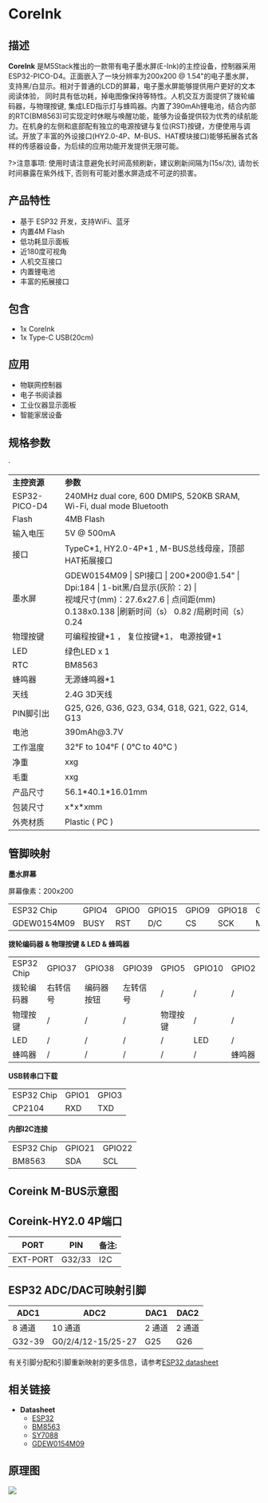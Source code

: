 # CoreInk

<!-- <el-tag effect="plain">SKU:K010</el-tag> -->

<!-- <div class="product_pic"><img class="pic" src="assets/img/product_pics/core/core2/core2_01.webp"><img class="pic" src="assets/img/product_pics/core/core2/core2_02.webp"></div> -->

## 描述

**CoreInk** 是M5Stack推出的一款带有电子墨水屏(E-Ink)的主控设备，控制器采用ESP32-PICO-D4。正面嵌入了一块分辨率为200x200 @ 1.54"的电子墨水屏，支持黑/白显示。相对于普通的LCD的屏幕，电子墨水屏能够提供用户更好的文本阅读体验， 同时具有低功耗，掉电图像保持等特性。人机交互方面提供了拨轮编码器，与物理按键, 集成LED指示灯与蜂鸣器。内置了390mAh锂电池，结合内部的RTC(BM8563)可实现定时休眠与唤醒功能，能够为设备提供较为优秀的续航能力。在机身的左侧和底部配有独立的电源按键与复位(RST)按键，方便使用与调试。开放了丰富的外设接口(HY2.0-4P、M-BUS、HAT模块接口)能够拓展各式各样的传感器设备，为后续的应用功能开发提供无限可能。

?>注意事项: 使用时请注意避免长时间高频刷新，建议刷新间隔为(15s/次), 请勿长时间暴露在紫外线下, 否则有可能对墨水屏造成不可逆的损害。

## 产品特性

- 基于 ESP32 开发，支持WiFi、蓝牙
- 内置4M Flash
- 低功耗显示面板
- 近180度可视角
- 人机交互接口
- 内置锂电池
- 丰富的拓展接口

## 包含

-  1x CoreInk
-  1x Type-C USB(20cm)

## 应用

- 物联网控制器
- 电子书阅读器
- 工业仪器显示面板
- 智能家居设备

## 规格参数

<table>
   <tr style="font-weight:bold">
      <td>主控资源</td>
      <td>参数</td>
   </tr>
   <tr>
      <td>ESP32-PICO-D4</td>
      <td>240MHz dual core, 600 DMIPS, 520KB SRAM, Wi-Fi, dual mode Bluetooth</td>
   </tr>
   <tr>
      <td>Flash</td>
      <td>4MB Flash</td>
   </tr>
   <tr>
      <td>输入电压</td>
      <td>5V @ 500mA</td>
   </tr>
   <tr>
      <td>接口</td>
      <td>TypeC*1, HY2.0-4P*1 , M-BUS总线母座，顶部HAT拓展接口</td>
   </tr>
   <tr>
      <td>墨水屏</td>
      <td>GDEW0154M09 | SPI接口 | 200*200@1.54" | Dpi:184 | 1-bit黑/白显示(灰阶：2) |<br>
         视域尺寸(mm)：27.6x27.6 | 点间距(mm)	0.138x0.138 |刷新时间（s）	0.82 /局刷时间（s）	0.24
      </td>
   </tr>
   <tr>
      <td>物理按键</td>
      <td>可编程按键*1 ， 复位按键*1， 电源按键*1</td>
   </tr>
   <tr>
      <td>LED</td>
      <td>绿色LED x 1</td>
   </tr>
   <tr>
      <td>RTC</td>
      <td>BM8563</td>
   </tr>   
   <tr>
      <td>蜂鸣器</td>
      <td>无源蜂鸣器*1</td>
   </tr>   
   <tr>
      <td>天线</td>
      <td>2.4G 3D天线</td>
   </tr>
   <tr>
      <td>PIN脚引出</td>
      <td>G25, G26, G36, G23, G34, G18, G21, G22, G14, G13</td>
   </tr>
   <tr>
      <td>电池</td>
      <td>390mAh@3.7V</td>
   </tr>
   <tr>
      <td>工作温度</td>
      <td>32°F to 104°F ( 0°C to 40°C )</td>
   </tr>
   <tr>
      <td>净重</td>
      <td>xxg</td>
   </tr>
   <tr>
      <td>毛重</td>
      <td>xxg</td>
   </tr>
   <tr>
      <td>产品尺寸</td>
      <td>56.1*40.1*16.01mm</td>
   </tr>
   <tr>
      <td>包装尺寸</td>
      <td>x*x*xmm</td>
   </tr>
   <tr>
      <td>外壳材质</td>
      <td>Plastic ( PC )</td>·
   </tr>
</table>

## 管脚映射

**墨水屏幕**

屏幕像素：200x200

<table>
 <tr><td>ESP32 Chip</td><td>GPIO4</td><td>GPIO0</td><td>GPIO15</td><td>GPIO9</td><td>GPIO18</td><td>GPIO23</td></tr>
 <tr><td>GDEW0154M09</td><td>BUSY</td><td>RST</td><td>D/C</td><td>CS</td><td>SCK</td><td>MOSI</td></tr>
</table>

**拨轮编码器 & 物理按键 & LED & 蜂鸣器**

<table>
 <tr><td>ESP32 Chip</td><td>GPIO37</td><td>GPIO38</td><td>GPIO39</td><td>GPIO5</td><td>GPIO10</td><td>GPIO2</td></tr>
 <tr><td>拨轮编码器</td><td>右转信号</td><td>编码器按钮</td><td>左转信号</td><td>/</td><td>/</td><td>/</td></tr>
 <tr><td>物理按键</td><td>/</td><td>/</td><td>/</td><td>物理按键</td><td>/</td><td>/</td></tr>
 <tr><td>LED</td><td>/</td><td>/</td><td>/</td><td>/</td><td>LED</td><td>/</td></tr>
 <tr><td>蜂鸣器</td><td>/</td><td>/</td><td>/</td><td>/</td><td>/</td><td>蜂鸣器</td></tr>
</table>

**USB转串口下载**

<table>
 <tr><td>ESP32 Chip</td><td>GPIO1</td><td>GPIO3</td></tr>
 <tr><td>CP2104</td><td>RXD</td><td>TXD</td></tr>
</table>


**内部I2C连接**

<table>
 <tr><td>ESP32 Chip</td><td>GPIO21</td><td>GPIO22</td></tr>
 <tr><td>BM8563</td><td>SDA</td><td>SCL</td></tr>
</table>

## Coreink M-BUS示意图

<!-- <img class="pic" src="assets/img/product_pics/core/core2/core2_mbus.webp" width = "50%"> -->

## Coreink-HY2.0 4P端口

<table>
      <thead>
         <th>PORT</th>
         <th>PIN</th>
         <th>备注:</th>
      </thead>
      <tbody>
      <tr>
         <td>EXT-PORT</td>
         <td>G32/33</td>
         <td>I2C</td>
      </tr>
    </tbody>
</table>

## ESP32 ADC/DAC可映射引脚

<table>
      <thead>
         <th>ADC1</th>
         <th>ADC2</th>
         <th>DAC1</th>
         <th>DAC2</th>
      </thead>
      <tbody>
      <tr>
         <td>8 通道</td>
         <td>10 通道</td>
         <td>2 通道</td>
         <td>2 通道</td>  
      </tr>
      <tr>
         <td>G32-39</td>
         <td>G0/2/4/12-15/25-27</td>
         <td>G25</td>
         <td>G26</td>
      </tr>
    </tbody>
</table>

有关引脚分配和引脚重新映射的更多信息，请参考[ESP32 datasheet](https://m5stack.oss-cn-shenzhen.aliyuncs.com/resource/docs/datasheet/core/esp32_datasheet_cn.pdf)


## 相关链接

- **Datasheet** 
   - [ESP32](https://m5stack.oss-cn-shenzhen.aliyuncs.com/resource/docs/datasheet/core/esp32_datasheet_cn.pdf)
   - [BM8563](https://m5stack.oss-cn-shenzhen.aliyuncs.com/resource/docs/datasheet/core/BM8563_V1.1_cn.pdf)
   - [SY7088](https://m5stack.oss-cn-shenzhen.aliyuncs.com/resource/docs/datasheet/core/SY7088-Silergy.pdf)
   - [GDEW0154M09](https://m5stack.oss-cn-shenzhen.aliyuncs.com/resource/docs/datasheet/core/CoreInk-K048-GDEW0154M09%20V2.0%20Specification.pdf)


## 原理图

<img src="assets/img/product_pics/core/coreink/coreink_sch1.webp">


<script>

   var purchase_link = 'https://m5stack.com/collections/m5-core/products/m5stack-core2-esp32-iot-development-kit';

   var quickstart_link = 'https://docs.m5stack.com/#/zh_CN/quick_start/core2/m5stack_core2_quick_start';

   anchor_search(purchase_link,quickstart_link);
   scrollFunc();

</script>